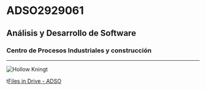 # ADSO2929061
## Análisis y Desarrollo de Software

### Centro de Procesos Industriales  y construcción


---

![Hollow Kningt](https://tinyurl.com/2xwmv842)

t[Files in Drive - ADSO](https://tinyurl.com/4657t2vw)
